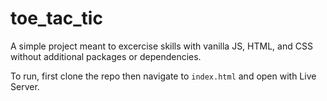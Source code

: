 # toe_tac_tic

A simple project meant to excercise skills with vanilla JS, HTML, and CSS without additional packages or dependencies.

To run, first clone the repo then navigate to `index.html` and open with Live Server.
